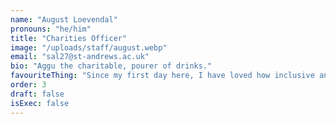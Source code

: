 ```yaml
---
name: "August Loevendal"
pronouns: "he/him"
title: "Charities Officer"
image: "/uploads/staff/august.webp"
email: "sal27@st-andrews.ac.uk"
bio: "Aggu the charitable, pourer of drinks."
favouriteThing: "Since my first day here, I have loved how inclusive and welcoming the community is."
order: 3
draft: false
isExec: false
---
```

